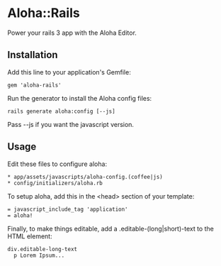 # Aloha::Rails

Power your rails 3 app with the Aloha Editor.

## Installation

Add this line to your application's Gemfile:

    gem 'aloha-rails'

Run the generator to install the Aloha config files:

    rails generate aloha:config [--js]

Pass --js if you want the javascript version.

## Usage

Edit these files to configure aloha:

    * app/assets/javascripts/aloha-config.(coffee|js)
    * config/initializers/aloha.rb


To setup aloha, add this in the &lt;head&gt; section of your template:

    = javascript_include_tag 'application'
    = aloha!

Finally, to make things editable, add a .editable-(long|short)-text to the HTML element:

    div.editable-long-text
      p Lorem Ipsum...

